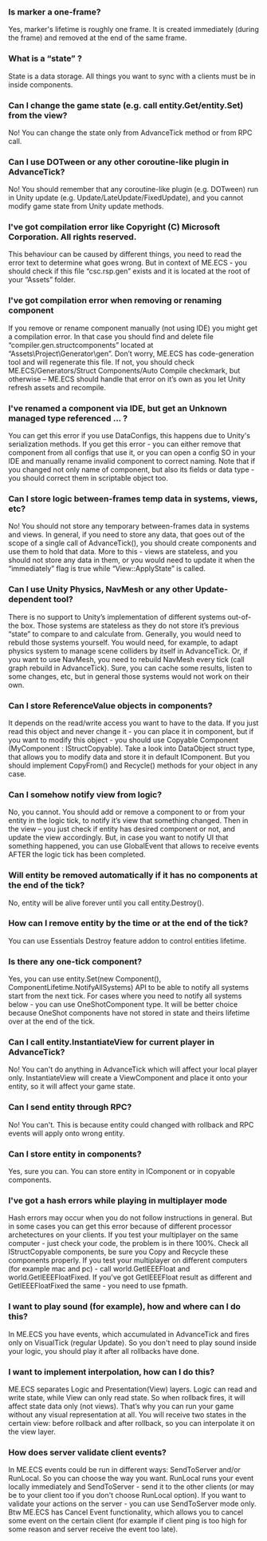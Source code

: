 ### Is marker a one-frame?
<answer>Yes, marker's lifetime is roughly one frame. It is created immediately (during the frame) and removed at the end of the same frame.</answer>

### What is a “state” ?
<answer>State is a data storage. All things you want to sync with a clients must be in inside components.</answer>
 
### Can I change the game state (e.g. call entity.Get/entity.Set) from the view?
<answer>No! You can change the state only from AdvanceTick method or from RPC call.</answer>
 
### Can I use DOTween or any other coroutine-like plugin in AdvanceTick?
<answer>No! You should remember that any coroutine-like plugin (e.g. DOTween) run in Unity update (e.g. Update/LateUpdate/FixedUpdate), and you cannot modify game state from Unity update methods.</answer>
 
### I've got compilation error like Copyright (C) Microsoft Corporation. All rights reserved.
<answer>This behaviour can be caused by different things, you need to read the error text to determine what goes wrong. But in context of ME.ECS - you should check if this file “csc.rsp.gen” exists and it is located at the root of your “Assets” folder.</answer>
 
### I've got compilation error when removing or renaming component
<answer>If you remove or rename component manually (not using IDE) you might get a compilation error. In that case you should find and delete file “compiler.gen.structcomponents” located at “Assets\Project\Generator\gen”. Don’t worry, ME.ECS has code-generation tool and will regenerate this file. If not, you should check ME.ECS/Generators/Struct Components/Auto Compile checkmark, but otherwise – ME.ECS should handle that error on it’s own as you let Unity refresh assets and recompile.</answer>

### I've renamed a component via IDE, but get an Unknown managed type referenced ... ?
<answer>You can get this error if you use DataConfigs, this happens due to Unity's serialization methods. If you get this error - you can either remove that component from all configs that use it, or you can open a config SO in your IDE and manually rename invalid component to correct naming. Note that if you changed not only name of component, but also its fields or data type - you should correct them in scriptable object too.</answer>

### Can I store logic between-frames temp data in systems, views, etc?
<answer>No! You should not store any temporary between-frames data in systems and views. In general, if you need to store any data, that goes out of the scope of a single call of AdvanceTick(), you should create components and use them to hold that data. More to this - views are stateless, and you should not store any data in them, or you would need to update it when the “immediately” flag is true while “View::ApplyState” is called.</answer>
 
### Can I use Unity Physics, NavMesh or any other Update-dependent tool?
<answer>There is no support to Unity’s implementation of different systems out-of-the box. Those systems are stateless as they do not store it’s previous “state” to compare to and calculate from. Generally, you would need to rebuld those systems yourself. You would need, for example, to adapt physics system to manage scene colliders by itself in AdvanceTick. Or, if you want to use NavMesh, you need to rebuild NavMesh every tick (call graph rebuild in AdvanceTick). Sure, you can cache some results, listen to some changes, etc, but in general those systems would not work on their own.</answer>
 
### Can I store ReferenceValue objects in components?
<answer>It depends on the read/write access you want to have to the data. If you just read this object and never change it - you can place it in component, but if you want to modify this object - you should use Copyable Component (MyComponent : IStructCopyable<MyComponent>). Take a look into DataObject struct type, that allows you to modify data and store it in default IComponent. But you should implement CopyFrom() and Recycle() methods for your object in any case.</answer>
 
### Can I somehow notify view from logic?
<answer>No, you cannot. You should add or remove a component to or from your entity in the logic tick, to notify it’s view that something changed. Then in the view – you just check if entity has desired component or not, and update the view accordingly. </answer>
<answer>But, in case you want to notify UI that something happened, you can use GlobalEvent that allows to receive events AFTER the logic tick has been completed.</answer>
 
### Will entity be removed automatically if it has no components at the end of the tick?
<answer>No, entity will be alive forever until you call entity.Destroy().</answer>
 
### How can I remove entity by the time or at the end of the tick?
<answer>You can use Essentials Destroy feature addon to control entities lifetime.</answer>
 
### Is there any one-tick component?
<answer>Yes, you can use entity.Set(new Component(), ComponentLifetime.NotifyAllSystems) API to be able to notify all systems start from the next tick. For cases where you need to notify all systems below - you can use OneShotComponent type. It will be better choice because OneShot components have not stored in state and theirs lifetime over at the end of the tick.</answer>
 
### Can I call entity.InstantiateView for current player in AdvanceTick?
<answer>No! You can't do anything in AdvanceTick which will affect your local player only. InstantiateView will create a ViewComponent and place it onto your entity, so it will affect your game state.</answer>
 
### Can I send entity through RPC?
<answer>No! You can't. This is because entity could changed with rollback and RPC events will apply onto wrong entity.</answer>
 
### Can I store entity in components?
<answer>Yes, sure you can. You can store entity in IComponent or in copyable components.</answer>
 
### I've got a hash errors while playing in multiplayer mode
<answer>Hash errors may occur when you do not follow instructions in general. But in some cases you can get this error because of different processor archetectures on your clients.</answer>
<answer>If you test your multiplayer on the same computer - just check your code, the problem is in there 100%. Check all IStructCopyable components, be sure you Copy and Recycle these components properly.</answer>
<answer>If you test your multiplayer on different computers (for example mac and pc) - call world.GetIEEEFloat and world.GetIEEEFloatFixed. If you've got GetIEEEFloat result as different and GetIEEEFloatFixed the same - you need to use fpmath.</answer>
 
### I want to play sound (for example), how and where can I do this?
<answer>In ME.ECS you have events, which accumulated in AdvanceTick and fires only on VisualTick (regular Update). So you don't need to play sound inside your logic, you should play it after all rollbacks have done.</answer>
 
### I want to implement interpolation, how can I do this?
<answer>ME.ECS separates Logic and Presentation(View) layers. Logic can read and write state, while View can only read state. So when rollback fires, it will affect state data only (not views). That’s why you can run your game without any visual representation at all. You will receive two states in the certain view: before rollback and after rollback, so you can interpolate it on the view layer.</answer>
 
### How does server validate client events?
<answer>In ME.ECS events could be run in different ways: SendToServer and/or RunLocal. So you can choose the way you want. RunLocal runs your event locally immediately and SendToServer - send it to the other clients (or may be to your client too if you don't choose RunLocal option). If you want to validate your actions on the server - you can use SendToServer mode only. Btw ME.ECS has Cancel Event functionality, which allows you to cancel some event on the certain client (for example if client ping is too high for some reason and server receive the event too late).</answer>
